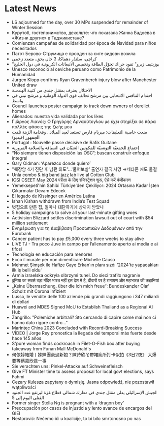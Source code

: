 # Latest News
-  LS adjourned for the day, over 30 MPs suspended for remainder of Winter Session
-  Курутоб, гостеприимство, декольте: что показала Жанна Бадоева в «Жизни других» в Таджикистане?
-  Comienzan campañas de solidaridad por época de Navidad para niños necesitados
-  Патот Берово-Струмица е прооден за сите видови возила
-  کراچی، سلنڈر دھماکا، 3 جاں بحق، متعدد زخمی
-  "بوزيتيف زيرو" تقود حراك تحوّل الطاقة وتخفيض الانبعاثات الكربونية في دول الخليج
-  Unesco reconoció al ceviche peruano como Patrimonio de la Humanidad
-  Jurgen Klopp confirms Ryan Gravenberch injury blow after Manchester United draw
-  الاحتلال يعترف بمقتل جندي من كتيبة الهندسة
-  احتدام التنافس الانتخابي بين مرشح تحالف قوى الدولة الوطنية و مرشح نبني في واسط
-  Council launches poster campaign to track down owners of derelict homes
-  Alienados: nuestra vida validada por los likes
-  Γιώργος Λιανός: Ο Γρηγόρης Αρναούτογλου με έχει στηρίξει σε πάρα πολλές φάσεις της ζωής μου
-  منعت خاصية التعليقات: ميريام فارس تستعد لعيد الميلاد.. وفخامة الزينة تلفت الجمهور (فيديو)
-  Portugal : Nouvelle passe décisive de Rafik Guitane
-  إجتماع للجمعيّة التونسيّة للمكونين الشبّان في السياقة والسلامة المرورية
-  “No siempre tienen disposición las OSC”; buscan construir enfoque integral
-  Gary Oldman: ‘Aparezco donde quiero’
-  "췌장암 4기 진단 후 남편 외도"…'물어보살' 출연자 결국 사망 →네티즌 애도 물결
-  Unla combo & big band jazz lab live al Cotton Club
-  ICSI CSEET May 2024 परीक्षा के लिए रजिस्ट्रेशन शुरू, ऐसे करें पंजीकरण
-  Yemeksepeti'nin Sahibi Türkiye'den Çekiliyor: 2024 Ortasına Kadar İşten Çıkarmalar Devam Edecek
-  El legado de Kissinger en América Latina
-  Ishan Kishan withdrawn from India’s Test Squad
-  볏집으로 만든 집, 얼마나 대단하기에 상까지 받았나
-  5 holiday campaigns to solve all your last-minute gifting woes
-  Activision Blizzard settles discrimination lawsuit out of court with $54 million settlement
-  Ενημέρωση για τη Διαβίβαση Προσωπικών Δεδομένων από την Eurobank
-  Cancer patient has to pay £5,000 every three weeks to stay alive
-  LIVE TJ - Tra poco Juve in campo per l’allenamento aperto ai media e ai tifosi
-  Tecnología en educación para menores
-  Ecco il murale per non dimenticare Michelle Causo
-  Mehmet Şimşek ile Hafize Gaye Erkan'ın planı sızdı '2024'te yapacakları ilk iş belli oldu'
-  Armia izraelska odkryła olbrzymi tunel. Do sieci trafiło nagranie
-  दुनिया का सबसे बड़ा मंदिर भारत नहीं इस देश में है, दीवारों पर है रामायण और महाभारत की कहानियां
-  „Keine Überraschung, über die ich mich freue“: Bundeskanzler Olaf Scholz mit Corona infiziert
-  Lusso, le vendite delle 100 aziende più grandi raggiungono i 347 miliardi di dollari
-  Huawei and MDES Signed MoU to Establish Thailand as a Regional AI Hub
-  Zangrillo: "Polemiche arbitrali? Sto cercando di capire come mai non ci hanno dato rigore contro..."
-  Marintec China 2023 Concluded with Record-Breaking Success
-  VÍDEO | Jorge Rey pronostica la llegada del temporal más fuerte desde hace 145 años
-  S'pore woman finds cockroach in Filet-O-Fish box after buying takeaway from Funan Mall McDonald's
-  何依婷結婚丨姊妹團豪過新娘？陳詩欣吊帶裙廁所打卡似拍《3日2夜》 大爆要等蔡嘉欣做一事
-  Sie verachten uns: Pinkel-Attacke auf Schweinefleisch
-  Give FT Minister time to assess proposal for local govt elections, says Fahmi
-  Cezary Kulesza zapytany o dymisję. Jasna odpowiedź, nie pozostawił wątpliwości
-  الجيش الإسرائيلي يعلن مقتل جندي في معارك شمالي قطاع غزة ليرتفع عدد الجنود القتلى اليوم إلى 5
-  Former singer Stella Ng is pregnant with a ‘dragon boy’
-  Preocupación por casos de injusticia y lento avance de encargos del GIEI
-  Nestorović: Nećemo ići u koaliciјe, to bi bilo smrtonosno po nas

